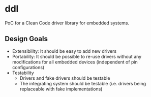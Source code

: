 # ddl
PoC for a Clean Code driver library for embedded systems.

## Design Goals
- Extensibility: It should be easy to add new drivers
- Portability: It should be possible to re-use drivers without any modifications for all embedded devices (independent of pin configurations)
- Testability
  - Drivers and fake drivers should be testable
  - The integrating system should be testable (i.e. drivers being replaceable with fake implementations)

